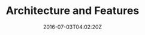 ---
date: "2016-07-03T04:02:20Z"
title: "Architecture and Features"
description: "Learn the basic ideas of how the Replicated Audit Log works and how to use it"
weight: "1601"
categories: [ "Audit Logging Basics" ]
icon: "replicatedAuditLog"
gradient: "console"
index: false
---